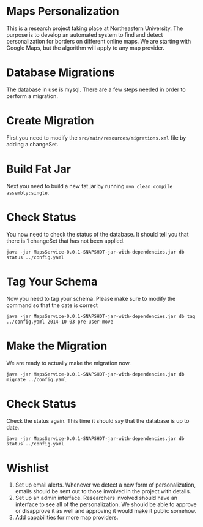 Maps Personalization
====================

This is a research project taking place at Northeastern University. The purpose is to develop an automated system to find and detect personalization for borders on different online maps. We are starting with Google Maps, but the algorithm will apply to any map provider.

Database Migrations
===================

The database in use is mysql. There are a few steps needed in order to perform a migration. 

Create Migration
================

First you need to modify the ```src/main/resources/migrations.xml``` file by adding a changeSet.


Build Fat Jar
=============

Next you need to build a new fat jar by running ```mvn clean compile assembly:single```.

Check Status
============

You now need to check the status of the database. It should tell you that there is 1 changeSet that has not been applied.

```
java -jar MapsService-0.0.1-SNAPSHOT-jar-with-dependencies.jar db status ../config.yaml
```

Tag Your Schema
================

Now you need to tag your schema. Please make sure to modify the command so that the date is correct

```
java -jar MapsService-0.0.1-SNAPSHOT-jar-with-dependencies.jar db tag ../config.yaml 2014-10-03-pre-user-move
```

Make the Migration
==================

We are ready to actually make the migration now.

```
java -jar MapsService-0.0.1-SNAPSHOT-jar-with-dependencies.jar db migrate ../config.yaml
```

Check Status
============

Check the status again. This time it should say that the database is up to date.

```
java -jar MapsService-0.0.1-SNAPSHOT-jar-with-dependencies.jar db status ../config.yaml
```

Wishlist
=========
1. Set up email alerts. Whenever we detect a new form of personalization, emails should be sent out to those involved in the project with details.
2. Set up an admin interface. Researchers involved should have an interface to see all of the personalization. We should be able to approve or disapprove it as well and approving it would make it public somehow.
3. Add capabilities for more map providers.
